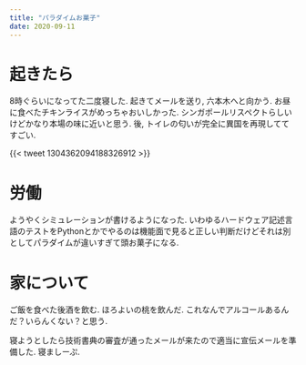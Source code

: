 ```yaml
---
title: "パラダイムお菓子"
date: 2020-09-11
---
```


# 起きたら
8時ぐらいになってた二度寝した. 起きてメールを送り, 六本木へと向かう. お昼に食べたチキンライスがめっちゃおいしかった. シンガポールリスペクトらしいけどかなり本場の味に近いと思う. 後, トイレの匂いが完全に異国を再現しててすごい.

{{< tweet 1304362094188326912 >}}

# 労働
ようやくシミュレーションが書けるようになった. いわゆるハードウェア記述言語のテストをPythonとかでやるのは機能面で見ると正しい判断だけどそれは別としてパラダイムが違いすぎて頭お菓子になる.

# 家について
ご飯を食べた後酒を飲む. ほろよいの桃を飲んだ. これなんでアルコールあるんだ？いらんくない？と思う.

寝ようとしたら技術書典の審査が通ったメールが来たので適当に宣伝メールを準備した. 寝ましーぷ.